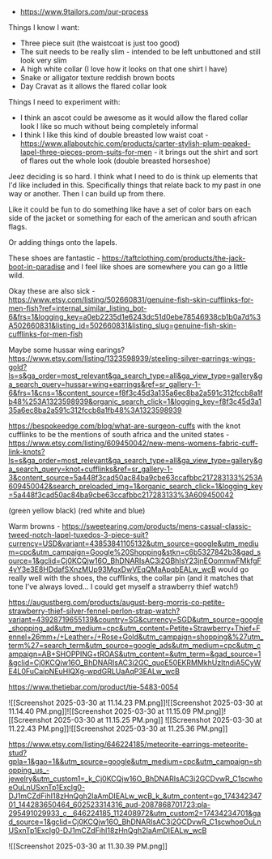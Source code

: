 - https://www.9tailors.com/our-process

Things I know I want:
- Three piece suit (the waistcoat is just too good)
- The suit needs to be really slim - intended to be left unbuttoned and still look very slim
- A high white collar (I love how it looks on that one shirt I have)
- Snake or alligator texture reddish brown boots 
- Day Cravat as it allows the flared collar look 

Things I need to experiment with:
- I think an ascot could be awesome as it would allow the flared collar look I like so much without being completely informal
- I think I like this kind of double breasted low waist coat - https://www.allaboutchic.com/products/carter-stylish-plum-peaked-lapel-three-pieces-prom-suits-for-men - it brings out the shirt and sort of flares out the whole look (double breasted horseshoe)

Jeez deciding is so hard. I think what I need to do is think up elements that I'd like included in this. Specifically things that relate back to my past in one way or another. Then I can build up from there. 

Like it could be fun to do something like have a set of color bars on each side of the jacket or something for each of the american and south african flags. 

Or adding things onto the lapels. 

These shoes are fantastic - https://taftclothing.com/products/the-jack-boot-in-paradise and I feel like shoes are somewhere you can go a little wild. 

Okay these are also sick - https://www.etsy.com/listing/502660831/genuine-fish-skin-cufflinks-for-men-fish?ref=internal_similar_listing_bot-6&frs=1&logging_key=a0eb2235d1e6243dc51d0ebe78546938cb1b0a7d%3A502660831&listing_id=502660831&listing_slug=genuine-fish-skin-cufflinks-for-men-fish

Maybe some hussar wing earings? https://www.etsy.com/listing/1323598939/steeling-silver-earrings-wings-gold?ls=s&ga_order=most_relevant&ga_search_type=all&ga_view_type=gallery&ga_search_query=hussar+wing+earrings&ref=sr_gallery-1-6&frs=1&cns=1&content_source=f8f3c45d3a135a6ec8ba2a591c312fccb8a1fb48%253A1323598939&organic_search_click=1&logging_key=f8f3c45d3a135a6ec8ba2a591c312fccb8a1fb48%3A1323598939

https://bespokeedge.com/blog/what-are-surgeon-cuffs with the knot cufflinks to be the mentions of south africa and the united states - https://www.etsy.com/listing/609450042/new-mens-womens-fabric-cuff-link-knots?ls=s&ga_order=most_relevant&ga_search_type=all&ga_view_type=gallery&ga_search_query=knot+cufflinks&ref=sr_gallery-1-3&content_source=5a448f3cad50ac84ba9cbe63ccafbbc217283133%253A609450042&search_preloaded_img=1&organic_search_click=1&logging_key=5a448f3cad50ac84ba9cbe63ccafbbc217283133%3A609450042

(green yellow black) (red white and blue)

Warm browns - https://sweetearing.com/products/mens-casual-classic-tweed-notch-lapel-tuxedos-3-piece-suit?currency=USD&variant=43853841105132&utm_source=google&utm_medium=cpc&utm_campaign=Google%20Shopping&stkn=c6b5327842b3&gad_source=1&gclid=Cj0KCQjw16O_BhDNARIsAC3i2GBhIsY23jnEOommwFMkfgF4yY3e3E8HDdafSXnzMUp93MgxDwVEqQMaApqbEALw_wcB would go really well with the shoes, the cufflinks, the collar pin (and it matches that tone I've always loved... I could get myself a strawberry thief watch!)

https://augustberg.com/products/august-berg-morris-co-petite-strawberry-thief-silver-fennel-perlon-strap-watch?variant=43928719655139&country=SG&currency=SGD&utm_source=google_shopping_ad&utm_medium=cpc&utm_content=Petite+Strawberry+Thief+Fennel+26mm+/+Leather+/+Rose+Gold&utm_campaign=shopping&%27utm_term%27=search_term&utm_source=google_ads&utm_medium=cpc&utm_campaign=AB+SHOPPING+tROAS&utm_content=&utm_term=&gad_source=1&gclid=Cj0KCQjw16O_BhDNARIsAC3i2GC_quoE50EKRMMkhUzItndiA5CyWE4L0FuCaipNEuHlQXg-wpdGRLUaAqP3EALw_wcB

https://www.thetiebar.com/product/tie-5483-0054

![[Screenshot 2025-03-30 at 11.14.23 PM.png]]![[Screenshot 2025-03-30 at 11.14.40 PM.png]]![[Screenshot 2025-03-30 at 11.15.09 PM.png]]![[Screenshot 2025-03-30 at 11.15.25 PM.png]]
![[Screenshot 2025-03-30 at 11.22.43 PM.png]]![[Screenshot 2025-03-30 at 11.25.36 PM.png]]

https://www.etsy.com/listing/646224185/meteorite-earrings-meteorite-stud?gpla=1&gao=1&&utm_source=google&utm_medium=cpc&utm_campaign=shopping_us_-jewelry&utm_custom1=_k_Cj0KCQjw16O_BhDNARIsAC3i2GCDvwR_C1scwhoeOuLnUSxnTp1ExcIg0-DJ1mCZdFihI18zHnQgh2IaAmDIEALw_wcB_k_&utm_content=go_17434234701_144283650464_602523314316_aud-2087868701723:pla-295491029933_c__646224185_112408972&utm_custom2=17434234701&gad_source=1&gclid=Cj0KCQjw16O_BhDNARIsAC3i2GCDvwR_C1scwhoeOuLnUSxnTp1ExcIg0-DJ1mCZdFihI18zHnQgh2IaAmDIEALw_wcB

![[Screenshot 2025-03-30 at 11.30.39 PM.png]]

